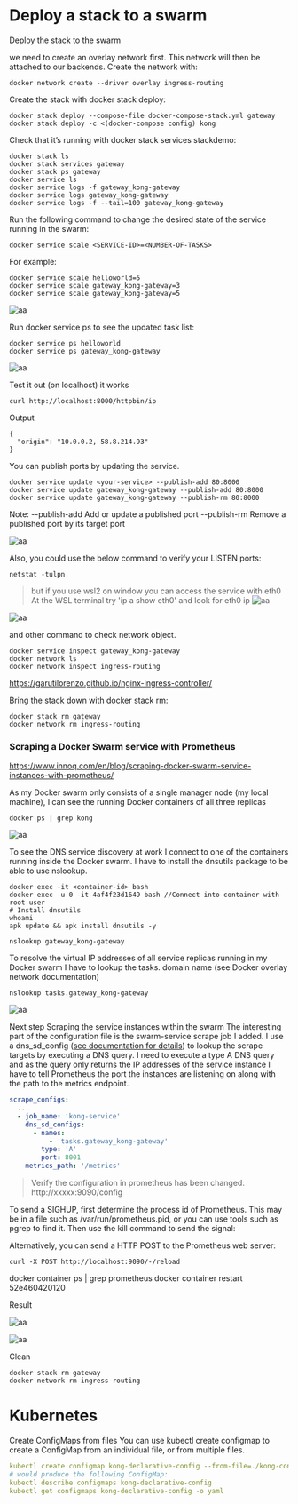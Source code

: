 # Deploy a stack to a swarm
Deploy the stack to the swarm

we need to create an overlay network first. This network will then be attached to our backends. Create the network with:
```
docker network create --driver overlay ingress-routing
```

Create the stack with docker stack deploy:
```
docker stack deploy --compose-file docker-compose-stack.yml gateway
docker stack deploy -c <(docker-compose config) kong
```

Check that it’s running with docker stack services stackdemo:
```
docker stack ls
docker stack services gateway
docker stack ps gateway
docker service ls
docker service logs -f gateway_kong-gateway
docker service logs gateway_kong-gateway
docker service logs -f --tail=100 gateway_kong-gateway
```

Run the following command to change the desired state of the service running in the swarm:
```
docker service scale <SERVICE-ID>=<NUMBER-OF-TASKS>
```
For example:
```
docker service scale helloworld=5
docker service scale gateway_kong-gateway=3
docker service scale gateway_kong-gateway=5
```

![aa](./images/Screenshot-4.png)

Run docker service ps <SERVICE-ID> to see the updated task list:
```
docker service ps helloworld
docker service ps gateway_kong-gateway
```

![aa](./images/Screenshot-5.png)

Test it out (on localhost) it works
```
curl http://localhost:8000/httpbin/ip
```
Output
```
{
  "origin": "10.0.0.2, 58.8.214.93"
}
```

You can publish ports by updating the service.
```
docker service update <your-service> --publish-add 80:8000
docker service update gateway_kong-gateway --publish-add 80:8000
docker service update gateway_kong-gateway --publish-rm 80:8000
```
Note:
--publish-add		Add or update a published port
--publish-rm		Remove a published port by its target port

![aa](./images/Screenshot-6.png)


Also, you could use the below command to verify your LISTEN ports:
```
netstat -tulpn
```

> but if you use wsl2 on window you can access the service with eth0 
At the WSL terminal try 'ip a show eth0' and look for eth0 ip
![aa](./images/Screenshot-7.png)

![aa](./images/Screenshot-8.png)

and other command to check network object.
```
docker service inspect gateway_kong-gateway
docker network ls
docker network inspect ingress-routing
```

https://garutilorenzo.github.io/nginx-ingress-controller/


Bring the stack down with docker stack rm:
```
docker stack rm gateway
docker network rm ingress-routing
```

### Scraping a Docker Swarm service with Prometheus
https://www.innoq.com/en/blog/scraping-docker-swarm-service-instances-with-prometheus/

As my Docker swarm only consists of a single manager node (my local machine), I can see the running Docker containers of all three replicas
```
docker ps | grep kong
```
![aa](./images/Screenshot-9.png)

To see the DNS service discovery at work I connect to one of the containers running inside the Docker swarm. I have to install the dnsutils package to be able to use nslookup.
```
docker exec -it <container-id> bash
docker exec -u 0 -it 4af4f23d1649 bash //Connect into container with root user
# Install dnsutils
whoami
apk update && apk install dnsutils -y
```

```
nslookup gateway_kong-gateway
```

To resolve the virtual IP addresses of all service replicas running in my Docker swarm I have to lookup the tasks.<service name> domain name (see Docker overlay network documentation)
```
nslookup tasks.gateway_kong-gateway
```

![aa](./images/Screenshot-10.png)

Next step Scraping the service instances within the swarm
The interesting part of the configuration file is the swarm-service scrape job I added. I use a dns_sd_config ([see documentation for details](https://prometheus.io/docs/prometheus/latest/configuration/configuration/#dns_sd_config )) to lookup the scrape targets by executing a DNS query. I need to execute a type A DNS query and as the query only returns the IP addresses of the service instance I have to tell Prometheus the port the instances are listening on along with the path to the metrics endpoint.
```yaml
scrape_configs:
  ...
  - job_name: 'kong-service'
    dns_sd_configs:
      - names:
          - 'tasks.gateway_kong-gateway'
        type: 'A'
        port: 8001
    metrics_path: '/metrics'
```

> Verify the configuration in prometheus has been changed.
http://xxxxx:9090/config

To send a SIGHUP, first determine the process id of Prometheus. This may be in a file such as /var/run/prometheus.pid, or you can use tools such as pgrep to find it. Then use the kill command to send the signal:

Alternatively, you can send a HTTP POST to the Prometheus web server:
```
curl -X POST http://localhost:9090/-/reload
```
docker container ps | grep prometheus
docker container restart <container-id>
52e460420120

Result

![aa](./images/Screenshot-11.png)

![aa](./images/Screenshot-12.png)


Clean
```
docker stack rm gateway
docker network rm ingress-routing
```



# Kubernetes
Create ConfigMaps from files
You can use kubectl create configmap to create a ConfigMap from an individual file, or from multiple files.
```yaml
kubectl create configmap kong-declarative-config --from-file=./kong-configuration/kong_declarative_conf.yml
# would produce the following ConfigMap:
kubectl describe configmaps kong-declarative-config
kubectl get configmaps kong-declarative-config -o yaml
```


